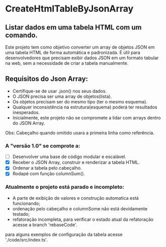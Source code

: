 # CreateHtmlTableByJsonArray
## Listar dados em uma tabela HTML com um comando.

Este projeto tem como objetivo converter um array de objetos JSON em uma tabela HTML de forma automática e padronizada. É útil para desenvolvedores que precisam exibir dados JSON em um formato tabular na web, sem a necessidade de criar a tabela manualmente.

## Requisitos do Json Array:

- Certifique-se de usar .json() nos seus dados.
- O JSON precisa ser uma array de objetos(lista).
- Os objetos precisam ser do mesmo tipo (ter o mesmo esquema).
- Qualquer inconsistência na estrutura(esquema) poderá ter resultados inesperados.
- Inicialmente, este projeto não se compromete a lidar com arrays dentro do JSON Array.
 
Obs: Cabeçalho quando omitido usara a primeira linha como referência.

 ### A "versão 1.0" se comprote a:
 - [ ] Desenvolver uma base de código modular e escalável.
 - [x] Receber o JSON Array, construir e renderizar a tabela HTML.
 - [x] Ordenar a tabela pelo cabeçalho.
 - [x] Rodapé com função columnSum().

### Atualmente o projeto está parado e incompleto:
 - A parte de exibição de valores e construção automatica está funcionando;
 - ordenação pelo cabeçalho e columnSome não está devidamente testado;
 - refatoração incompleta, para verificar o estado atual da refatoração acesse a branch 'rebaseCode'.

para alguns exemplos de configuração da tabela acesse './code/src/index.ts'.
